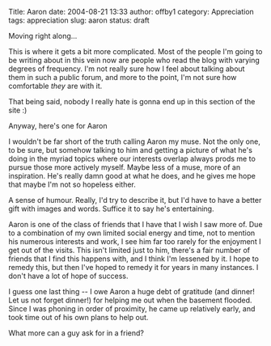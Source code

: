 Title: Aaron
date: 2004-08-21 13:33
author: offby1
category: Appreciation
tags: appreciation
slug: aaron
status: draft

Moving right along\...

This is where it gets a bit more complicated. Most of the people I'm going to be writing about in this vein now are people who read the blog with varying degrees of frequency. I'm not really sure how I feel about talking about them in such a public forum, and more to the point, I'm not sure how comfortable _they_ are with it.

That being said, nobody I really hate is gonna end up in this section of the site :)

Anyway, here's one for Aaron

I wouldn't be far short of the truth calling Aaron my muse. Not the only one, to be sure, but somehow talking to him and getting a picture of what he's doing in the myriad topics where our interests overlap always prods me to pursue those more actively myself. Maybe less of a muse, more of an inspiration. He's really damn good at what he does, and he gives me hope that maybe I'm not so hopeless either.

A sense of humour. Really, I'd try to describe it, but I'd have to have a better gift with images and words. Suffice it to say he's entertaining.

Aaron is one of the class of friends that I have that I wish I saw more of. Due to a combination of my own limited social energy and time, not to mention his numerous interests and work, I see him far too rarely for the enjoyment I get out of the visits. This isn't limited just to him, there's a fair number of friends that I find this happens with, and I think I'm lessened by it. I hope to remedy this, but then I've hoped to remedy it for years in many instances. I don't have a lot of hope of success.

I guess one last thing -- I owe Aaron a huge debt of gratitude (and dinner! Let us not forget dinner!) for helping me out when the basement flooded. Since I was phoning in order of proximity, he came up relatively early, and took time out of his own plans to help out.

What more can a guy ask for in a friend?
